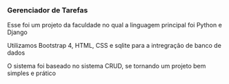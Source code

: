### Gerenciador de Tarefas

Esse foi um projeto da faculdade no qual a linguagem principal foi Python e Django

Utilizamos Bootstrap 4, HTML, CSS e sqlite para a intregração de banco de dados

O sistema foi baseado no sistema CRUD, se tornando um projeto bem simples e prático 
